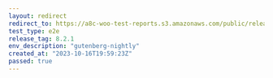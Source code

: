 ```yaml
---
layout: redirect
redirect_to: https://a8c-woo-test-reports.s3.amazonaws.com/public/release/8.2.1/gutenberg-nightly/e2e/index.html
test_type: e2e
release_tag: 8.2.1
env_description: "gutenberg-nightly"
created_at: "2023-10-16T19:59:23Z"
passed: true
---
```

